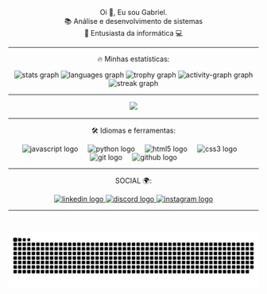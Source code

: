 <p align="center">
  Oi 👋, Eu sou Gabriel.<br>
  📚 Análise e desenvolvimento de sistemas<br>
  🔧 Entusiasta da informática 💻
</p>

---

<p align="center">🔥 Minhas estatísticas:</p>

<div align="center">
  <img src="https://github-readme-stats.vercel.app/api?username=GabigolDEVPY&hide_title=false&hide_rank=false&show_icons=true&include_all_commits=true&count_private=true&disable_animations=false&theme=gruvbox&locale=en&hide_border=true&order=1" height="140" alt="stats graph" />
  <img src="https://github-readme-stats.vercel.app/api/top-langs?username=GabigolDEVPY&locale=en&hide_title=true&layout=compact&card_width=320&langs_count=5&theme=dracula&hide_border=false&order=2" height="130" alt="languages graph" />
  <img src="https://github-profile-trophy.vercel.app?username=GabigolDEVPY&theme=dracula&column=-1&row=1&margin-w=8&margin-h=8&no-bg=true&no-frame=false&order=4" height="150" alt="trophy graph" />
  <img src="https://github-readme-activity-graph.vercel.app/graph?username=GabigolDEVPY&radius=16&theme=github-dark&area=true&order=5" height="300" alt="activity-graph graph" />
  <img src="https://streak-stats.demolab.com?user=GabigolDEVPY&locale=en&mode=daily&theme=radical&hide_border=false&border_radius=5&order=3" height="150" alt="streak graph" />
</div>

---

<div align="center">
  <img src="https://profile-counter.glitch.me/GabigolDEVPY/count.svg?" />
</div>

---

<p align="center">🛠️ Idiomas e ferramentas:</p>

<div align="center">
  <img src="https://cdn.jsdelivr.net/gh/devicons/devicon/icons/javascript/javascript-plain.svg" height="34" alt="javascript logo" />
  <img width="12" />
  <img src="https://cdn.jsdelivr.net/gh/devicons/devicon/icons/python/python-original.svg" height="34" alt="python logo" />
  <img width="12" />
  <img src="https://cdn.jsdelivr.net/gh/devicons/devicon/icons/html5/html5-original.svg" height="34" alt="html5 logo" />
  <img width="12" />
  <img src="https://cdn.jsdelivr.net/gh/devicons/devicon/icons/css3/css3-original.svg" height="34" alt="css3 logo" />
  <img width="12" />
  <img src="https://cdn.jsdelivr.net/gh/devicons/devicon/icons/git/git-plain.svg" height="34" alt="git logo" />
  <img width="12" />
  <img src="https://cdn.jsdelivr.net/gh/devicons/devicon/icons/github/github-original.svg" height="34" alt="github logo" />
</div>

---

<p align="center">SOCIAL 🌍:</p>

<div align="center">
  <a href="https://www.linkedin.com/in/gabrielrochadias" target="_blank">
    <img src="https://raw.githubusercontent.com/maurodesouza/profile-readme-generator/master/src/assets/icons/social/linkedin/default.svg" width="47" height="35" alt="linkedin logo" />
  </a>
  <a href="https://discord.com/users/SeuID" target="_blank">
    <img src="https://raw.githubusercontent.com/maurodesouza/profile-readme-generator/master/src/assets/icons/social/discord/default.svg" width="47" height="35" alt="discord logo" />
  </a>
  <a href="https://www.instagram.com/gabrielrochadias.py" target="_blank">
    <img src="https://raw.githubusercontent.com/maurodesouza/profile-readme-generator/master/src/assets/icons/social/instagram/default.svg" width="47" height="35" alt="instagram logo" />
  </a>
</div>

---

<br clear="both">

<p align="center">
  <picture>
    <source media="(prefers-color-scheme: dark)" srcset="https://raw.githubusercontent.com/platane/snk/output/github-contribution-grid-snake-dark.svg" />
    <source media="(prefers-color-scheme: light)" srcset="https://raw.githubusercontent.com/platane/snk/output/github-contribution-grid-snake.svg" />
    <img alt="github contribution grid snake animation" src="https://raw.githubusercontent.com/platane/snk/output/github-contribution-grid-snake.svg" />
  </picture>
</p>
